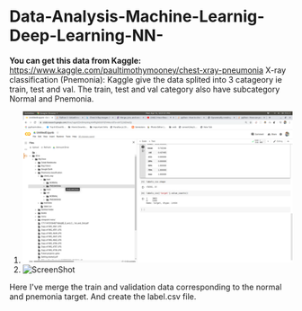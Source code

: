 # Data-Analysis-Machine-Learnig-Deep-Learning-NN-

**You can get this data from Kaggle:** https://www.kaggle.com/paultimothymooney/chest-xray-pneumonia
 X-ray classification (Pnemonia): 
 Kaggle give the data splited into 3 catageory ie train, test and val. The train, test and val category also have subcategory Normal and Pnemonia.
 1. ![ScreenShot](https://github.com/sammyview80/Data-Analysis-Machine-Learnig-Deep-Learning-NN-/blob/master/Screenshot%20from%202020-04-13%2012-21-21.png?raw=true)
 2. ![ScreenShot](![https://github.com/sammyview80/Data-Analysis-Machine-Learnig-Deep-Learning-NN-/blob/master/Screenshot%20from%202020-04-13%2012-23-26.png?raw=true])
 
 Here I've merge the train and validation data corresponding to the normal and pnemonia target. And create the label.csv file.
